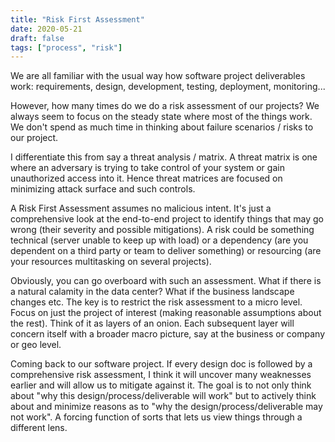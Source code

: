 ```yaml
---
title: "Risk First Assessment"
date: 2020-05-21
draft: false
tags: ["process", "risk"]
---
```

We are all familiar with the usual way how software project deliverables work: requirements, design, development, testing, deployment, monitoring...

However, how many times do we do a risk assessment of our projects? We always seem to focus on the steady state where most of the things work. We don't spend as much time in thinking about failure scenarios / risks to our project.

I differentiate this from say a threat analysis / matrix. A threat matrix is one where an adversary is trying to take control of your system or gain unauthorized access into it. Hence threat matrices are focused on minimizing attack surface and such controls.

A Risk First Assessment assumes no malicious intent. It's just a comprehensive look at the end-to-end project to identify things that may go wrong (their severity and possible mitigations). A risk could be something technical (server unable to keep up with load) or a dependency (are you dependent on a third party or team to deliver something) or resourcing (are your resources multitasking on several projects).

Obviously, you can go overboard with such an assessment. What if there is a natural calamity in the data center? What if the business landscape changes etc. The key is to restrict the risk assessment to a micro level. Focus on just the project of interest (making reasonable assumptions about the rest). Think of it as layers of an onion. Each subsequent layer will concern itself with a broader macro picture, say at the business or company or geo level.

Coming back to our software project. If every design doc is followed by a comprehensive risk assessment, I think it will uncover many weaknesses earlier and will allow us to mitigate against it. The goal is to not only think about "why this design/process/deliverable will work" but to actively think about and minimize reasons as to "why the design/process/deliverable may not work". A forcing function of sorts that lets us view things through a different lens.
